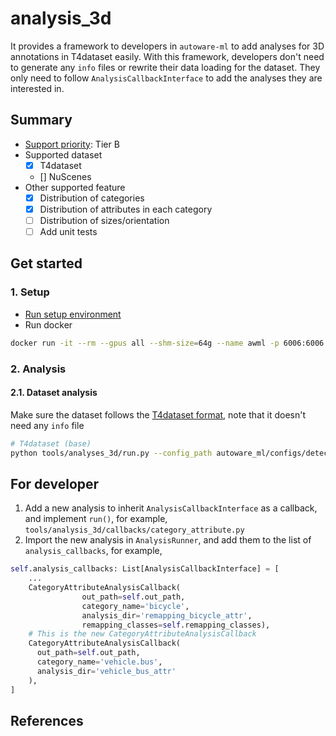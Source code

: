 # analysis_3d

It provides a framework to developers in `autoware-ml` to add analyses for 3D annotations in T4dataset easily.
With this framework, developers don't need to generate any `info` files or rewrite their data loading for the dataset.
They only need to follow `AnalysisCallbackInterface` to add the analyses they are interested in.

## Summary

- [Support priority](https://github.com/tier4/autoware-ml/blob/main/docs/design/autoware_ml_design.md#support-priority): Tier B
- Supported dataset
  - [x] T4dataset
  - [] NuScenes
- Other supported feature
  - [x] Distribution of categories
  - [x] Distribution of attributes in each category
  - [ ] Distribution of sizes/orientation
  - [ ] Add unit tests

## Get started
### 1. Setup

- [Run setup environment](../../tools/setting_environment/README.md)
- Run docker

```sh
docker run -it --rm --gpus all --shm-size=64g --name awml -p 6006:6006 -v $PWD/:/workspace -v $PWD/data:/workspace/data autoware-ml
```

### 2. Analysis
#### 2.1. Dataset analysis

Make sure the dataset follows the [T4dataset format](https://github.com/tier4/tier4_perception_dataset/blob/main/docs/t4_format_3d_detailed.md), note that it doesn't need any `info` file

```sh
# T4dataset (base)
python tools/analyses_3d/run.py --config_path autoware_ml/configs/detection3d/dataset/t4dataset/base.py --data_root_path data/t4dataset/ --out_dir data/t4dataset/analyses/
```

## For developer

1. Add a new analysis to inherit `AnalysisCallbackInterface` as a callback, and implement `run()`, for example, `tools/analysis_3d/callbacks/category_attribute.py`
2. Import the new analysis in `AnalysisRunner`, and add them to the list of `analysis_callbacks`, for example,

```python
self.analysis_callbacks: List[AnalysisCallbackInterface] = [
    ...
    CategoryAttributeAnalysisCallback(
                out_path=self.out_path,
                category_name='bicycle',
                analysis_dir='remapping_bicycle_attr',
                remapping_classes=self.remapping_classes),
    # This is the new CategoryAttributeAnalysisCallback
    CategoryAttributeAnalysisCallback(
      out_path=self.out_path,
      category_name='vehicle.bus',
      analysis_dir='vehicle_bus_attr'
    ),
]
```

## References
